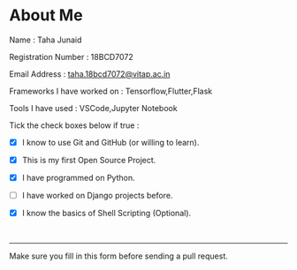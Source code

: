 <!-- ⚠️⚠️ Do Not Delete These Comments. ⚠️⚠️ -->
<!-- Please read these comments/instructions carefully and do accordingly  -->
<!-- Read our Rules of Conduct: https://github.com/Open-Source-Community-VIT-AP/WSoC-TestRepo2/blob/master/.github/CODE_OF_CONDUCT.md -->
<!--- Add your Name followed by your registration number in the title above -->

# About Me

<!--- Fill in the details below before sending us a pull request -->

Name : Taha Junaid

Registration Number : 18BCD7072

Email Address : taha.18bcd7072@vitap.ac.in

Frameworks I have worked on : Tensorflow,Flutter,Flask

Tools I have used : VSCode,Jupyter Notebook

<!--- To mark a checkbox, just add an x between the square brackets.
      Example : [ ] becomes [x] -->
      
Tick the check boxes below if true : 

- [x] I know to use Git and GitHub (or willing to learn).

- [x] This is my first Open Source Project.

- [x] I have programmed on Python.

- [ ] I have worked on Django projects before.

- [x] I know the basics of Shell Scripting (Optional).

<br>

---

Make sure you fill in this form before sending a pull request.

<!-- Before submitting, click on the preview tab to check your work so far-->